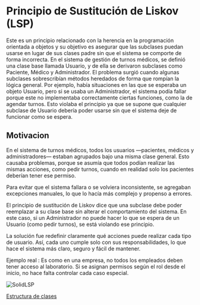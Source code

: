 #  Principio de Sustitución de Liskov (LSP)

Este es un principio relacionado con la herencia en la programación orientada a objetos
y su objetivo es asegurar que las subclases puedan usarse en lugar de sus clases padre sin que el sistema se comporte de forma incorrecta. 
En el sistema de gestión de turnos médicos, se definió una clase base llamada Usuario, y de ella se derivaron subclases como Paciente, Médico y Administrador.
El problema surgió cuando algunas subclases sobrescribían métodos heredados de forma que rompían la lógica general. Por ejemplo, había situaciones en las que se esperaba un objeto Usuario, pero si se usaba un Administrador, el sistema podía fallar porque este no implementaba correctamente ciertas funciones, como la de agendar turnos. 
Esto violaba el principio ya que se supone que cualquier subclase de Usuario debería poder usarse sin que el sistema deje de funcionar como se espera. 



## Motivacion

En el sistema de turnos médicos, todos los usuarios —pacientes, médicos y administradores— estaban agrupados bajo una misma clase general. Esto causaba problemas, porque se asumía que todos podían realizar las mismas acciones, como pedir turnos, cuando en realidad solo los pacientes deberían tener ese permiso.

Para evitar que el sistema fallara o se volviera inconsistente, se agregaban excepciones manuales, lo que lo hacía más complejo y propenso a errores.

El principio de sustitución de Liskov dice que una subclase debe poder reemplazar a su clase base sin alterar el comportamiento del sistema. En este caso, si un Administrador no puede hacer lo que se espera de un Usuario (como pedir turnos), se está violando ese principio.

La solución fue redefinir claramente qué acciones puede realizar cada tipo de usuario. Así, cada uno cumple solo con sus responsabilidades, lo que hace el sistema más claro, seguro y fácil de mantener.

Ejemplo real :
Es como en una empresa, no todos los empleados deben tener acceso al laboratorio. Si se asignan permisos según el rol desde el inicio, no hace falta controlar cada caso especial.


![SolidLSP](https://github.com/user-attachments/assets/d5105b4a-a9ca-4a93-a3cf-78b6fb5cffef)

[Estructura de clases](https://drive.google.com/file/d/1n7wMSVBRR-60KryNBG9NTrlfk4r99Myr/view?usp=sharing)




